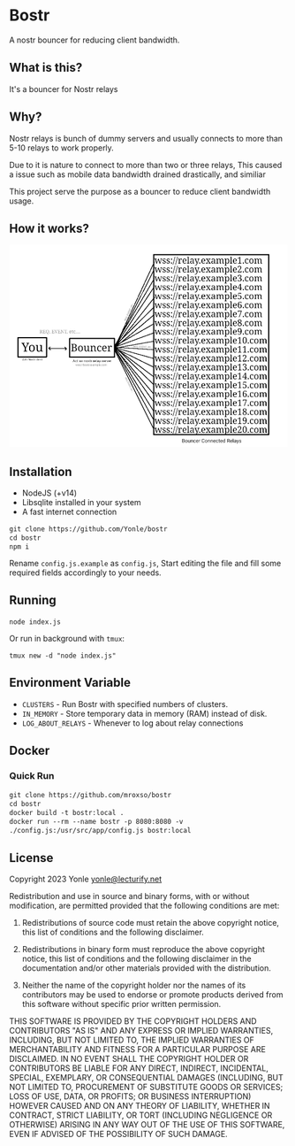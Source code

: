 # Bostr
A nostr bouncer for reducing client bandwidth.

## What is this?
It's a bouncer for Nostr relays

## Why?
Nostr relays is bunch of dummy servers and usually connects to more than 5-10 relays to work properly.

Due to it is nature to connect to more than two or three relays, This caused a issue such as mobile data bandwidth drained drastically, and similiar

This project serve the purpose as a bouncer to reduce client bandwidth usage.

## How it works?
![How it works](img/how_it_works.png)

## Installation
- NodeJS (+v14)
- Libsqlite installed in your system
- A fast internet connection

```
git clone https://github.com/Yonle/bostr
cd bostr
npm i
```

Rename `config.js.example` as `config.js`, Start editing the file and fill some required fields accordingly to your needs.

## Running
```
node index.js
```

Or run in background with `tmux`:

```
tmux new -d "node index.js"
```

## Environment Variable
- `CLUSTERS` - Run Bostr with specified numbers of clusters.
- `IN_MEMORY` - Store temporary data in memory (RAM) instead of disk.
- `LOG_ABOUT_RELAYS` - Whenever to log about relay connections

## Docker
### Quick Run
```
git clone https://github.com/mroxso/bostr
cd bostr
docker build -t bostr:local .
docker run --rm --name bostr -p 8080:8080 -v ./config.js:/usr/src/app/config.js bostr:local
```

## License

Copyright 2023 Yonle <yonle@lecturify.net>

Redistribution and use in source and binary forms, with or without modification, are permitted provided that the following conditions are met:

1. Redistributions of source code must retain the above copyright notice, this list of conditions and the following disclaimer.

2. Redistributions in binary form must reproduce the above copyright notice, this list of conditions and the following disclaimer in the documentation and/or other materials provided with the distribution.

3. Neither the name of the copyright holder nor the names of its contributors may be used to endorse or promote products derived from this software without specific prior written permission.

THIS SOFTWARE IS PROVIDED BY THE COPYRIGHT HOLDERS AND CONTRIBUTORS "AS IS" AND ANY EXPRESS OR IMPLIED WARRANTIES, INCLUDING, BUT NOT LIMITED TO, THE IMPLIED WARRANTIES OF MERCHANTABILITY AND FITNESS FOR A PARTICULAR PURPOSE ARE DISCLAIMED. IN NO EVENT SHALL THE COPYRIGHT HOLDER OR CONTRIBUTORS BE LIABLE FOR ANY DIRECT, INDIRECT, INCIDENTAL, SPECIAL, EXEMPLARY, OR CONSEQUENTIAL DAMAGES (INCLUDING, BUT NOT LIMITED TO, PROCUREMENT OF SUBSTITUTE GOODS OR SERVICES; LOSS OF USE, DATA, OR PROFITS; OR BUSINESS INTERRUPTION) HOWEVER CAUSED AND ON ANY THEORY OF LIABILITY, WHETHER IN CONTRACT, STRICT LIABILITY, OR TORT (INCLUDING NEGLIGENCE OR OTHERWISE) ARISING IN ANY WAY OUT OF THE USE OF THIS SOFTWARE, EVEN IF ADVISED OF THE POSSIBILITY OF SUCH DAMAGE.
